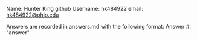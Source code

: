 Name: Hunter King
github Username: hk484922 
email: hk484922@ohio.edu

Answers are recorded in answers.md with the following format:
    Answer #:
    "answer"

